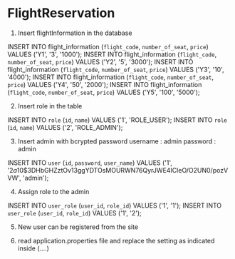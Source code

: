# FlightReservation

1. Insert flightInformation in the database

INSERT INTO flight_information (`flight_code`, `number_of_seat`, `price`) VALUES ('Y1', '3', '1000');
INSERT INTO flight_information (`flight_code`, `number_of_seat`, `price`) VALUES ('Y2', '5', '3000');
INSERT INTO flight_information (`flight_code`, `number_of_seat`, `price`) VALUES ('Y3', '10', '4000');
INSERT INTO flight_information (`flight_code`, `number_of_seat`, `price`) VALUES ('Y4', '50', '2000');
INSERT INTO flight_information (`flight_code`, `number_of_seat`, `price`) VALUES ('Y5', '100', '5000');

2. Insert role in the table

INSERT INTO `role` (`id`, `name`) VALUES ('1', 'ROLE_USER');
INSERT INTO `role` (`id`, `name`) VALUES ('2', 'ROLE_ADMIN');

3. Insert admin with bcrypted password
username : admin
password : admin

INSERT INTO `user` (`id`, `password`, `user_name`) VALUES ('1', '$2a$10$3DHbGHZztOv13ggYDTOsMOURWN76QyrJWE4ICleO/O2UN0/pozVVW', 'admin');

4. Assign role to the admin

INSERT INTO `user_role` (`user_id`, `role_id`) VALUES ('1', '1');
INSERT INTO `user_role` (`user_id`, `role_id`) VALUES ('1', '2');

5. New user can be registered from the site

6. read application.properties file and replace the setting as indicated inside (....)
